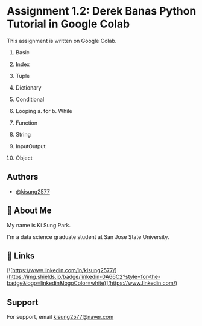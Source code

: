 
# Assignment 1.2: Derek Banas Python Tutorial in Google Colab

This assignment is written on Google Colab.

1. Basic

2. Index

3. Tuple 

4. Dictionary

5. Conditional

6. Looping
    a. for
    b. While

7. Function

8. String

9. InputOutput

10. Object


## Authors

- [@kisung2577](https://www.github.com/kisung2577)


## 🚀 About Me
My name is Ki Sung Park.

I'm a data science graduate student at San Jose State University.



## 🔗 Links

[![https://www.linkedin.com/in/kisung2577/](https://img.shields.io/badge/linkedin-0A66C2?style=for-the-badge&logo=linkedin&logoColor=white)](https://www.linkedin.com/)



## Support

For support, email kisung2577@naver.com

